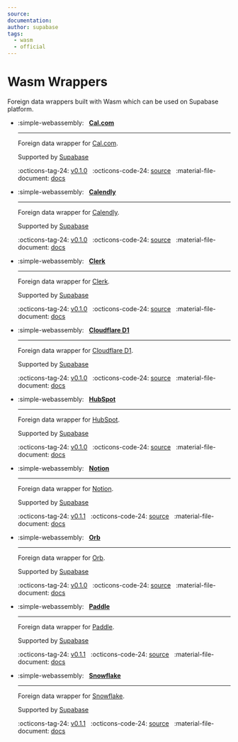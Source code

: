 ```yaml
---
source:
documentation:
author: supabase
tags:
  - wasm
  - official
---
```


# Wasm Wrappers

Foreign data wrappers built with Wasm which can be used on Supabase platform.

<div class="grid cards" markdown>

- :simple-webassembly: &nbsp; **[Cal.com](../cal.md)**

    ----

    Foreign data wrapper for [Cal.com](https://cal.com/).

    Supported by [Supabase](https://www.supabase.com)

    :octicons-tag-24: [v0.1.0](https://github.com/supabase/wrappers/releases/tag/cal_fdw_v0.1.0) &nbsp;
    :octicons-code-24: [source](https://github.com/supabase/wrappers/tree/wasm_cal_fdw_v0.1.0/wasm-wrappers/fdw/calendly_fdw) &nbsp;
    :material-file-document: [docs](../cal.md)

- :simple-webassembly: &nbsp; **[Calendly](../calendly.md)**

    ----

    Foreign data wrapper for [Calendly](https://calendly.com/).

    Supported by [Supabase](https://www.supabase.com)

    :octicons-tag-24: [v0.1.0](https://github.com/supabase/wrappers/releases/tag/calendly_fdw_v0.1.0) &nbsp;
    :octicons-code-24: [source](https://github.com/supabase/wrappers/tree/wasm_calendly_fdw_v0.1.0/wasm-wrappers/fdw/calendly_fdw) &nbsp;
    :material-file-document: [docs](../calendly.md)

- :simple-webassembly: &nbsp; **[Clerk](../clerk.md)**

    ----

    Foreign data wrapper for [Clerk](https://clerk.com/).

    Supported by [Supabase](https://www.supabase.com)

    :octicons-tag-24: [v0.1.0](https://github.com/supabase/wrappers/releases/tag/clerk_fdw_v0.1.0) &nbsp;
    :octicons-code-24: [source](https://github.com/supabase/wrappers/tree/wasm_clerk_fdw_v0.1.0/wasm-wrappers/fdw/clerk_fdw) &nbsp;
    :material-file-document: [docs](../clerk.md)

- :simple-webassembly: &nbsp; **[Cloudflare D1](../cfd1.md)**

    ----

    Foreign data wrapper for [Cloudflare D1](https://developers.cloudflare.com/d1/).

    Supported by [Supabase](https://www.supabase.com)

    :octicons-tag-24: [v0.1.0](https://github.com/supabase/wrappers/releases/tag/cfd1_fdw_v0.1.0) &nbsp;
    :octicons-code-24: [source](https://github.com/supabase/wrappers/tree/wasm_cfd1_fdw_v0.1.0/wasm-wrappers/fdw/cfd1_fdw) &nbsp;
    :material-file-document: [docs](../cfd1.md)

- :simple-webassembly: &nbsp; **[HubSpot](../hubspot.md)**

    ----

    Foreign data wrapper for [HubSpot](https://www.hubspot.com/).

    Supported by [Supabase](https://www.supabase.com)

    :octicons-tag-24: [v0.1.0](https://github.com/supabase/wrappers/releases/tag/wasm_hubspot_fdw_v0.1.0) &nbsp;
    :octicons-code-24: [source](https://github.com/supabase/wrappers/tree/wasm_hubspot_fdw_v0.1.1/wasm-wrappers/fdw/hubspot_fdw) &nbsp;
    :material-file-document: [docs](../hubspot.md)

- :simple-webassembly: &nbsp; **[Notion](../notion.md)**

    ----

    Foreign data wrapper for [Notion](https://notion.so/).

    Supported by [Supabase](https://www.supabase.com)

    :octicons-tag-24: [v0.1.1](https://github.com/supabase/wrappers/releases/tag/wasm_notion_fdw_v0.1.1) &nbsp;
    :octicons-code-24: [source](https://github.com/supabase/wrappers/tree/wasm_notion_fdw_v0.1.1/wasm-wrappers/fdw/notion_fdw) &nbsp;
    :material-file-document: [docs](../notion.md)

- :simple-webassembly: &nbsp; **[Orb](../orb.md)**

    ----

    Foreign data wrapper for [Orb](https://www.withorb.com/).

    Supported by [Supabase](https://www.supabase.com)

    :octicons-tag-24: [v0.1.0](https://github.com/supabase/wrappers/releases/tag/orb_fdw_v0.1.0) &nbsp;
    :octicons-code-24: [source](https://github.com/supabase/wrappers/tree/wasm_orb_fdw_v0.1.0/wasm-wrappers/fdw/orb_fdw) &nbsp;
    :material-file-document: [docs](../orb.md)

- :simple-webassembly: &nbsp; **[Paddle](../paddle.md)**

    ----

    Foreign data wrapper for [Paddle](https://www.paddle.com/).

    Supported by [Supabase](https://www.supabase.com)

    :octicons-tag-24: [v0.1.1](https://github.com/supabase/wrappers/releases/tag/wasm_paddle_fdw_v0.1.1) &nbsp;
    :octicons-code-24: [source](https://github.com/supabase/wrappers/tree/wasm_paddle_fdw_v0.1.1/wasm-wrappers/fdw/paddle_fdw) &nbsp;
    :material-file-document: [docs](../paddle.md)

- :simple-webassembly: &nbsp; **[Snowflake](../snowflake.md)**

    ----

    Foreign data wrapper for [Snowflake](https://www.snowflake.com/en/).

    Supported by [Supabase](https://www.supabase.com)

    :octicons-tag-24: [v0.1.1](https://github.com/supabase/wrappers/releases/tag/wasm_snowflake_fdw_v0.1.1) &nbsp;
    :octicons-code-24: [source](https://github.com/supabase/wrappers/tree/wasm_snowflake_fdw_v0.1.1/wasm-wrappers/fdw/snowflake_fdw) &nbsp;
    :material-file-document: [docs](../snowflake.md)

</div>

